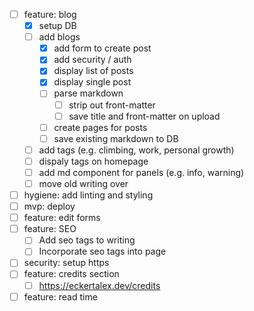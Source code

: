 - [ ] feature: blog
  - [x] setup DB
  - [ ] add blogs
    - [x] add form to create post
    - [x] add security / auth
    - [x] display list of posts
    - [x] display single post
    - [ ] parse markdown
      - [ ] strip out front-matter
      - [ ] save title and front-matter on upload
    - [ ] create pages for posts
    - [ ] save existing markdown to DB
  - [ ] add tags (e.g. climbing, work, personal growth)
  - [ ] dispaly tags on homepage
  - [ ] add md component for panels (e.g. info, warning)
  - [ ] move old writing over
- [ ] hygiene: add linting and styling
- [ ] mvp: deploy
- [ ] feature: edit forms
- [ ] feature: SEO
  - [ ] Add seo tags to writing
  - [ ] Incorporate seo tags into page
- [ ] security: setup https
- [ ] feature: credits section
  - [ ] https://eckertalex.dev/credits
- [ ] feature: read time